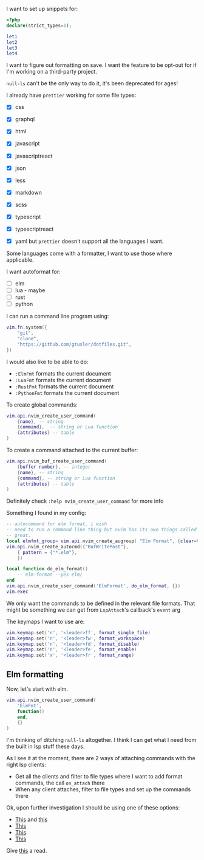 I want to set up snippets for:
```php
<?php
declare(strict_types=1);
```

```elm
let1
let2
let3
let4
```




I want to figure out formatting on save.
I want the feature to be opt-out for if I'm working on a third-party project.

`null-ls` can't be the only way to do it, it's been deprecated for ages!

I already have `prettier` working for some file types:
- [x] css
- [x] graphql
- [x] html
- [x] javascript
- [x] javascriptreact
- [x] json
- [x] less
- [x] markdown
- [x] scss
- [x] typescript
- [x] typescriptreact
- [x] yaml
but `prettier` doesn't support all the languages I want.


Some languages come with a formatter, I want to use those where applicable.

I want autoformat for:
- [ ] elm
- [ ] lua - maybe
- [ ] rust
- [ ] python

I can run a command line program using:
```lua
vim.fn.system({
    "git",
    "clone",
    "https://github.com/gtusler/dotfiles.git",
})
```

I would also like to be able to do:
- `:ElmFmt` formats the current document
- `:LuaFmt` formats the current document
- `:RustFmt` formats the current document
- `:PythonFmt` formats the current document

To create global commands:
```lua
vim.api.nvim_create_user_command(
    {name}, -- string
    {command},  -- string or Lua function
    {attributes} -- table
)
```

To create a command attached to the current buffer:
```lua
vim.api.nvim_buf_create_user_command(
    {buffer number}, -- integer
    {name}, -- string
    {command}, -- string or Lua function
    {attributes} -- table
)
```

Definitely check `:help nvim_create_user_command` for more info

Something I found in my config:
```lua
-- autocommand for elm format, i wish
-- need to run a command line thing but nvim has its own things called commandline
-- great.
local elmfmt_group= vim.api.nvim_create_augroup( "Elm Format", {clear=true} )
vim.api.nvim_create_autocmd({"BufWritePost"},
    { pattern = {"*.elm"},
    })

local function do_elm_format()
    -- elm-format --yes elm/
end
vim.api.nvim_create_user_command('ElmFormat', do_elm_format, {})
vim.exec
```

We only want the commands to be defined in the relevant file formats.
That might be something we can get from `LspAttach`'s callback's `event` arg

The keymaps I want to use are:
```lua
vim.keymap.set('n', '<leader>ff', format_single_file)
vim.keymap.set('n', '<leader>fw', format_workspace)
vim.keymap.set('n', '<leader>fd', format_disable)
vim.keymap.set('n', '<leader>fe', format_enable)
vim.keymap.set('x', '<leader>fr', format_range)
```


## Elm formatting
Now, let's start with elm.

```lua
vim.api.nvim_create_user_command(
    'ElmFmt',
    function()
    end,
    {}
)
```





I'm thinking of ditching `null-ls` altogether. I think I can get what I need from the built in lsp stuff these days.

As I see it at the moment, there are 2 ways of attaching commands with the right lsp clients:
  - Get all the clients and filter to file types where I want to add format commands, the call `on_attach` there
  - When any client attaches, filter to file types and set up the commands there


Ok, upon further investigation I should be using one of these options:
 - [This](https://github.com/mattn/efm-langserver) and [this](https://github.com/creativenull/efmls-configs-nvim)
 - [This](https://github.com/lukas-reineke/lsp-format.nvim)
 - [This](https://github.com/mhartington/formatter.nvim)
 - [This](https://github.com/tjdevries/config.nvim/blob/master/lua/custom/autoformat.lua)

Give [this](https://www.reddit.com/r/neovim/comments/15oue2o/finally_a_robust_autoformatting_solution/) a read.
